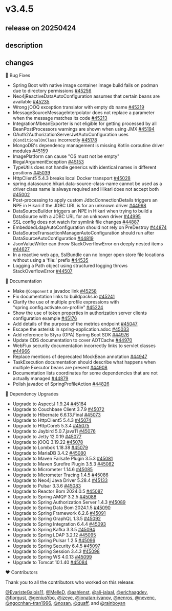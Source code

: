 # v3.4.5

## release on 20250424
## description
## changes
🐞 Bug Fixes

* Spring Boot with native image container image build fails on podman due to directory permissions <a href="https://github.com/spring-projects/spring-boot/issues/45256" data-hovercard-type="issue" data-hovercard-url="/spring-projects/spring-boot/issues/45256/hovercard">#45256</a>
* Neo4jReactiveDataAutoConfiguration assumes that certain beans are available <a href="https://github.com/spring-projects/spring-boot/issues/45235" data-hovercard-type="issue" data-hovercard-url="/spring-projects/spring-boot/issues/45235/hovercard">#45235</a>
* Wrong jOOQ exception translator with empty db name <a href="https://github.com/spring-projects/spring-boot/issues/45219" data-hovercard-type="issue" data-hovercard-url="/spring-projects/spring-boot/issues/45219/hovercard">#45219</a>
* MessageSourceMessageInterpolator does not replace a parameter when the message matches its code <a href="https://github.com/spring-projects/spring-boot/issues/45213" data-hovercard-type="issue" data-hovercard-url="/spring-projects/spring-boot/issues/45213/hovercard">#45213</a>
* IntegrationMbeanExporter is not eligible for getting processed by all BeanPostProcessors warnings are shown when using JMX <a href="https://github.com/spring-projects/spring-boot/issues/45194" data-hovercard-type="issue" data-hovercard-url="/spring-projects/spring-boot/issues/45194/hovercard">#45194</a>
* OAuth2AuthorizationServerJwtAutoConfiguration uses <code>@ConditionalOnClass</code> incorrectly <a href="https://github.com/spring-projects/spring-boot/issues/45178" data-hovercard-type="issue" data-hovercard-url="/spring-projects/spring-boot/issues/45178/hovercard">#45178</a>
* MongoDB's dependency management is missing Kotlin coroutine driver modules <a href="https://github.com/spring-projects/spring-boot/issues/45159" data-hovercard-type="issue" data-hovercard-url="/spring-projects/spring-boot/issues/45159/hovercard">#45159</a>
* ImagePlatform can cause "OS must not be empty" IllegalArgumentException <a href="https://github.com/spring-projects/spring-boot/issues/45153" data-hovercard-type="issue" data-hovercard-url="/spring-projects/spring-boot/issues/45153/hovercard">#45153</a>
* TypeUtils does not handle generics with identical names in different positions <a href="https://github.com/spring-projects/spring-boot/issues/45039" data-hovercard-type="issue" data-hovercard-url="/spring-projects/spring-boot/issues/45039/hovercard">#45039</a>
* HttpClient5 5.4.3 breaks local Docker transport <a href="https://github.com/spring-projects/spring-boot/issues/45028" data-hovercard-type="issue" data-hovercard-url="/spring-projects/spring-boot/issues/45028/hovercard">#45028</a>
* spring.datasource.hikari.data-source-class-name cannot be used as a driver class name is always required and Hikari does not accept both <a href="https://github.com/spring-projects/spring-boot/issues/45002" data-hovercard-type="issue" data-hovercard-url="/spring-projects/spring-boot/issues/45002/hovercard">#45002</a>
* Post-processing to apply custom JdbcConnectionDetails triggers an NPE in Hikari if the JDBC URL is for an unknown driver <a href="https://github.com/spring-projects/spring-boot/issues/44998" data-hovercard-type="issue" data-hovercard-url="/spring-projects/spring-boot/issues/44998/hovercard">#44998</a>
* DataSourceBuilder triggers an NPE in Hikari when trying to build a DataSource with a JDBC URL for an unknown driver <a href="https://github.com/spring-projects/spring-boot/issues/44995" data-hovercard-type="issue" data-hovercard-url="/spring-projects/spring-boot/issues/44995/hovercard">#44995</a>
* SSL config does not watch for symlink file changes <a href="https://github.com/spring-projects/spring-boot/issues/44887" data-hovercard-type="issue" data-hovercard-url="/spring-projects/spring-boot/issues/44887/hovercard">#44887</a>
* EmbeddedLdapAutoConfiguration should not rely on PreDestroy <a href="https://github.com/spring-projects/spring-boot/issues/44874" data-hovercard-type="issue" data-hovercard-url="/spring-projects/spring-boot/issues/44874/hovercard">#44874</a>
* DataSourceTransactionManagerAutoConfiguration should run after DataSourceAutoConfiguration <a href="https://github.com/spring-projects/spring-boot/issues/44819" data-hovercard-type="issue" data-hovercard-url="/spring-projects/spring-boot/issues/44819/hovercard">#44819</a>
* JsonValueWriter can throw StackOverflowError on deeply nested items <a href="https://github.com/spring-projects/spring-boot/pull/44627" data-hovercard-type="pull_request" data-hovercard-url="/spring-projects/spring-boot/pull/44627/hovercard">#44627</a>
* In a reactive web app, SslBundle can no longer open store file locations without using a 'file:' prefix <a href="https://github.com/spring-projects/spring-boot/pull/44535" data-hovercard-type="pull_request" data-hovercard-url="/spring-projects/spring-boot/pull/44535/hovercard">#44535</a>
* Logging a Path object using structured logging throws StackOverflowError <a href="https://github.com/spring-projects/spring-boot/pull/44507" data-hovercard-type="pull_request" data-hovercard-url="/spring-projects/spring-boot/pull/44507/hovercard">#44507</a>

📔 Documentation

* Make <code>@Component</code> a javadoc link <a href="https://github.com/spring-projects/spring-boot/issues/45258" data-hovercard-type="issue" data-hovercard-url="/spring-projects/spring-boot/issues/45258/hovercard">#45258</a>
* Fix documentation links to buildpacks.io <a href="https://github.com/spring-projects/spring-boot/issues/45241" data-hovercard-type="issue" data-hovercard-url="/spring-projects/spring-boot/issues/45241/hovercard">#45241</a>
* Clarify the use of multiple profile expressions with "spring.config.activate.on-profile" <a href="https://github.com/spring-projects/spring-boot/issues/45224" data-hovercard-type="issue" data-hovercard-url="/spring-projects/spring-boot/issues/45224/hovercard">#45224</a>
* Show the use of token properties in authorization server clients configuration example <a href="https://github.com/spring-projects/spring-boot/issues/45176" data-hovercard-type="issue" data-hovercard-url="/spring-projects/spring-boot/issues/45176/hovercard">#45176</a>
* Add details of the purpose of the metrics endpoint <a href="https://github.com/spring-projects/spring-boot/issues/45047" data-hovercard-type="issue" data-hovercard-url="/spring-projects/spring-boot/issues/45047/hovercard">#45047</a>
* Escape the asterisk in spring-application.adoc <a href="https://github.com/spring-projects/spring-boot/issues/45033" data-hovercard-type="issue" data-hovercard-url="/spring-projects/spring-boot/issues/45033/hovercard">#45033</a>
* Add reference to Styra (OPA) Spring Boot SDK <a href="https://github.com/spring-projects/spring-boot/issues/44976" data-hovercard-type="issue" data-hovercard-url="/spring-projects/spring-boot/issues/44976/hovercard">#44976</a>
* Update CDS documentation to cover AOTCache <a href="https://github.com/spring-projects/spring-boot/issues/44970" data-hovercard-type="issue" data-hovercard-url="/spring-projects/spring-boot/issues/44970/hovercard">#44970</a>
* WebFlux security documentation incorrectly links to servlet classes <a href="https://github.com/spring-projects/spring-boot/issues/44966" data-hovercard-type="issue" data-hovercard-url="/spring-projects/spring-boot/issues/44966/hovercard">#44966</a>
* Replace mentions of deprecated MockBean annotation <a href="https://github.com/spring-projects/spring-boot/pull/44947" data-hovercard-type="pull_request" data-hovercard-url="/spring-projects/spring-boot/pull/44947/hovercard">#44947</a>
* TaskExecution documentation should describe what happens when multiple Executor beans are present <a href="https://github.com/spring-projects/spring-boot/issues/44908" data-hovercard-type="issue" data-hovercard-url="/spring-projects/spring-boot/issues/44908/hovercard">#44908</a>
* Documentation lists coordinates for some dependencies that are not actually managed <a href="https://github.com/spring-projects/spring-boot/issues/44879" data-hovercard-type="issue" data-hovercard-url="/spring-projects/spring-boot/issues/44879/hovercard">#44879</a>
* Polish javadoc of SpringProfileAction <a href="https://github.com/spring-projects/spring-boot/issues/44826" data-hovercard-type="issue" data-hovercard-url="/spring-projects/spring-boot/issues/44826/hovercard">#44826</a>

🔨 Dependency Upgrades

* Upgrade to AspectJ 1.9.24 <a href="https://github.com/spring-projects/spring-boot/issues/45184" data-hovercard-type="issue" data-hovercard-url="/spring-projects/spring-boot/issues/45184/hovercard">#45184</a>
* Upgrade to Couchbase Client 3.7.9 <a href="https://github.com/spring-projects/spring-boot/issues/45072" data-hovercard-type="issue" data-hovercard-url="/spring-projects/spring-boot/issues/45072/hovercard">#45072</a>
* Upgrade to Hibernate 6.6.13.Final <a href="https://github.com/spring-projects/spring-boot/issues/45073" data-hovercard-type="issue" data-hovercard-url="/spring-projects/spring-boot/issues/45073/hovercard">#45073</a>
* Upgrade to HttpClient5 5.4.3 <a href="https://github.com/spring-projects/spring-boot/issues/45074" data-hovercard-type="issue" data-hovercard-url="/spring-projects/spring-boot/issues/45074/hovercard">#45074</a>
* Upgrade to HttpCore5 5.3.4 <a href="https://github.com/spring-projects/spring-boot/issues/45075" data-hovercard-type="issue" data-hovercard-url="/spring-projects/spring-boot/issues/45075/hovercard">#45075</a>
* Upgrade to Jaybird 5.0.7.java11 <a href="https://github.com/spring-projects/spring-boot/issues/45076" data-hovercard-type="issue" data-hovercard-url="/spring-projects/spring-boot/issues/45076/hovercard">#45076</a>
* Upgrade to Jetty 12.0.19 <a href="https://github.com/spring-projects/spring-boot/issues/45077" data-hovercard-type="issue" data-hovercard-url="/spring-projects/spring-boot/issues/45077/hovercard">#45077</a>
* Upgrade to jOOQ 3.19.22 <a href="https://github.com/spring-projects/spring-boot/issues/45078" data-hovercard-type="issue" data-hovercard-url="/spring-projects/spring-boot/issues/45078/hovercard">#45078</a>
* Upgrade to Lombok 1.18.38 <a href="https://github.com/spring-projects/spring-boot/issues/45079" data-hovercard-type="issue" data-hovercard-url="/spring-projects/spring-boot/issues/45079/hovercard">#45079</a>
* Upgrade to MariaDB 3.4.2 <a href="https://github.com/spring-projects/spring-boot/issues/45080" data-hovercard-type="issue" data-hovercard-url="/spring-projects/spring-boot/issues/45080/hovercard">#45080</a>
* Upgrade to Maven Failsafe Plugin 3.5.3 <a href="https://github.com/spring-projects/spring-boot/issues/45081" data-hovercard-type="issue" data-hovercard-url="/spring-projects/spring-boot/issues/45081/hovercard">#45081</a>
* Upgrade to Maven Surefire Plugin 3.5.3 <a href="https://github.com/spring-projects/spring-boot/issues/45082" data-hovercard-type="issue" data-hovercard-url="/spring-projects/spring-boot/issues/45082/hovercard">#45082</a>
* Upgrade to Micrometer 1.14.6 <a href="https://github.com/spring-projects/spring-boot/issues/45085" data-hovercard-type="issue" data-hovercard-url="/spring-projects/spring-boot/issues/45085/hovercard">#45085</a>
* Upgrade to Micrometer Tracing 1.4.5 <a href="https://github.com/spring-projects/spring-boot/issues/45086" data-hovercard-type="issue" data-hovercard-url="/spring-projects/spring-boot/issues/45086/hovercard">#45086</a>
* Upgrade to Neo4j Java Driver 5.28.4 <a href="https://github.com/spring-projects/spring-boot/issues/45133" data-hovercard-type="issue" data-hovercard-url="/spring-projects/spring-boot/issues/45133/hovercard">#45133</a>
* Upgrade to Pulsar 3.3.6 <a href="https://github.com/spring-projects/spring-boot/issues/45083" data-hovercard-type="issue" data-hovercard-url="/spring-projects/spring-boot/issues/45083/hovercard">#45083</a>
* Upgrade to Reactor Bom 2024.0.5 <a href="https://github.com/spring-projects/spring-boot/issues/45087" data-hovercard-type="issue" data-hovercard-url="/spring-projects/spring-boot/issues/45087/hovercard">#45087</a>
* Upgrade to Spring AMQP 3.2.5 <a href="https://github.com/spring-projects/spring-boot/issues/45088" data-hovercard-type="issue" data-hovercard-url="/spring-projects/spring-boot/issues/45088/hovercard">#45088</a>
* Upgrade to Spring Authorization Server 1.4.3 <a href="https://github.com/spring-projects/spring-boot/issues/45089" data-hovercard-type="issue" data-hovercard-url="/spring-projects/spring-boot/issues/45089/hovercard">#45089</a>
* Upgrade to Spring Data Bom 2024.1.5 <a href="https://github.com/spring-projects/spring-boot/issues/45090" data-hovercard-type="issue" data-hovercard-url="/spring-projects/spring-boot/issues/45090/hovercard">#45090</a>
* Upgrade to Spring Framework 6.2.6 <a href="https://github.com/spring-projects/spring-boot/issues/45091" data-hovercard-type="issue" data-hovercard-url="/spring-projects/spring-boot/issues/45091/hovercard">#45091</a>
* Upgrade to Spring GraphQL 1.3.5 <a href="https://github.com/spring-projects/spring-boot/issues/45092" data-hovercard-type="issue" data-hovercard-url="/spring-projects/spring-boot/issues/45092/hovercard">#45092</a>
* Upgrade to Spring Integration 6.4.4 <a href="https://github.com/spring-projects/spring-boot/issues/45093" data-hovercard-type="issue" data-hovercard-url="/spring-projects/spring-boot/issues/45093/hovercard">#45093</a>
* Upgrade to Spring Kafka 3.3.5 <a href="https://github.com/spring-projects/spring-boot/issues/45094" data-hovercard-type="issue" data-hovercard-url="/spring-projects/spring-boot/issues/45094/hovercard">#45094</a>
* Upgrade to Spring LDAP 3.2.12 <a href="https://github.com/spring-projects/spring-boot/issues/45095" data-hovercard-type="issue" data-hovercard-url="/spring-projects/spring-boot/issues/45095/hovercard">#45095</a>
* Upgrade to Spring Pulsar 1.2.5 <a href="https://github.com/spring-projects/spring-boot/issues/45096" data-hovercard-type="issue" data-hovercard-url="/spring-projects/spring-boot/issues/45096/hovercard">#45096</a>
* Upgrade to Spring Security 6.4.5 <a href="https://github.com/spring-projects/spring-boot/issues/45097" data-hovercard-type="issue" data-hovercard-url="/spring-projects/spring-boot/issues/45097/hovercard">#45097</a>
* Upgrade to Spring Session 3.4.3 <a href="https://github.com/spring-projects/spring-boot/issues/45098" data-hovercard-type="issue" data-hovercard-url="/spring-projects/spring-boot/issues/45098/hovercard">#45098</a>
* Upgrade to Spring WS 4.0.13 <a href="https://github.com/spring-projects/spring-boot/issues/45099" data-hovercard-type="issue" data-hovercard-url="/spring-projects/spring-boot/issues/45099/hovercard">#45099</a>
* Upgrade to Tomcat 10.1.40 <a href="https://github.com/spring-projects/spring-boot/issues/45084" data-hovercard-type="issue" data-hovercard-url="/spring-projects/spring-boot/issues/45084/hovercard">#45084</a>

❤️ Contributors

Thank you to all the contributors who worked on this release:

<a class="user-mention notranslate" data-hovercard-type="user" data-hovercard-url="/users/EvaristeGalois11/hovercard" data-octo-click="hovercard-link-click" data-octo-dimensions="link_type:self" href="https://github.com/EvaristeGalois11">@EvaristeGalois11</a>, <a class="user-mention notranslate" data-hovercard-type="user" data-hovercard-url="/users/MelleD/hovercard" data-octo-click="hovercard-link-click" data-octo-dimensions="link_type:self" href="https://github.com/MelleD">@MelleD</a>, <a class="user-mention notranslate" data-hovercard-type="user" data-hovercard-url="/users/aahlenst/hovercard" data-octo-click="hovercard-link-click" data-octo-dimensions="link_type:self" href="https://github.com/aahlenst">@aahlenst</a>, <a class="user-mention notranslate" data-hovercard-type="user" data-hovercard-url="/users/ali-jalaal/hovercard" data-octo-click="hovercard-link-click" data-octo-dimensions="link_type:self" href="https://github.com/ali-jalaal">@ali-jalaal</a>, <a class="user-mention notranslate" data-hovercard-type="user" data-hovercard-url="/users/erichaagdev/hovercard" data-octo-click="hovercard-link-click" data-octo-dimensions="link_type:self" href="https://github.com/erichaagdev">@erichaagdev</a>, <a class="user-mention notranslate" data-hovercard-type="user" data-hovercard-url="/users/florgust/hovercard" data-octo-click="hovercard-link-click" data-octo-dimensions="link_type:self" href="https://github.com/florgust">@florgust</a>, <a class="user-mention notranslate" data-hovercard-type="user" data-hovercard-url="/users/geniusYoo/hovercard" data-octo-click="hovercard-link-click" data-octo-dimensions="link_type:self" href="https://github.com/geniusYoo">@geniusYoo</a>, <a class="user-mention notranslate" data-hovercard-type="user" data-hovercard-url="/users/izeye/hovercard" data-octo-click="hovercard-link-click" data-octo-dimensions="link_type:self" href="https://github.com/izeye">@izeye</a>, <a class="user-mention notranslate" data-hovercard-type="user" data-hovercard-url="/users/jonatan-ivanov/hovercard" data-octo-click="hovercard-link-click" data-octo-dimensions="link_type:self" href="https://github.com/jonatan-ivanov">@jonatan-ivanov</a>, <a class="user-mention notranslate" data-hovercard-type="user" data-hovercard-url="/users/nenros/hovercard" data-octo-click="hovercard-link-click" data-octo-dimensions="link_type:self" href="https://github.com/nenros">@nenros</a>, <a class="user-mention notranslate" data-hovercard-type="user" data-hovercard-url="/users/nevenc/hovercard" data-octo-click="hovercard-link-click" data-octo-dimensions="link_type:self" href="https://github.com/nevenc">@nevenc</a>, <a class="user-mention notranslate" data-hovercard-type="user" data-hovercard-url="/users/ngocnhan-tran1996/hovercard" data-octo-click="hovercard-link-click" data-octo-dimensions="link_type:self" href="https://github.com/ngocnhan-tran1996">@ngocnhan-tran1996</a>, <a class="user-mention notranslate" data-hovercard-type="user" data-hovercard-url="/users/nosan/hovercard" data-octo-click="hovercard-link-click" data-octo-dimensions="link_type:self" href="https://github.com/nosan">@nosan</a>, <a class="user-mention notranslate" data-hovercard-type="user" data-hovercard-url="/users/quaff/hovercard" data-octo-click="hovercard-link-click" data-octo-dimensions="link_type:self" href="https://github.com/quaff">@quaff</a>, and <a class="user-mention notranslate" data-hovercard-type="user" data-hovercard-url="/users/rainboyan/hovercard" data-octo-click="hovercard-link-click" data-octo-dimensions="link_type:self" href="https://github.com/rainboyan">@rainboyan</a>

